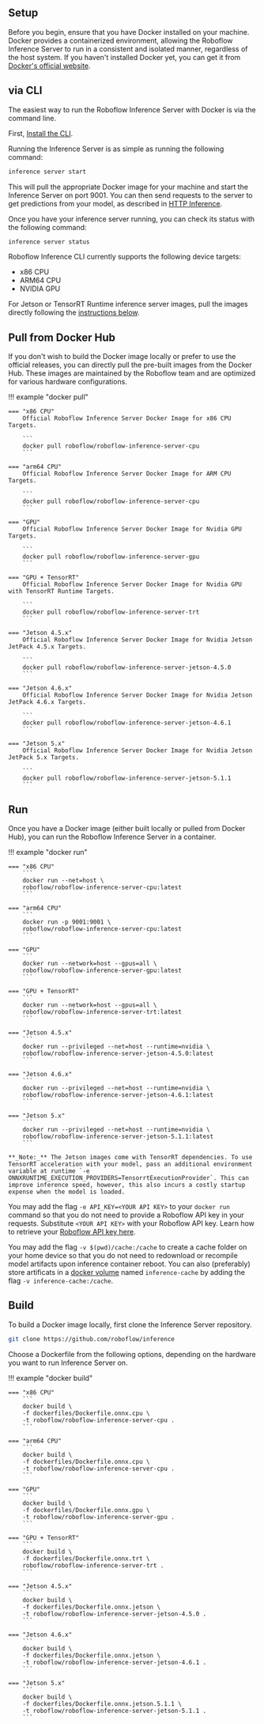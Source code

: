 ## Setup

Before you begin, ensure that you have Docker installed on your machine. Docker provides a containerized environment, 
allowing the Roboflow Inference Server to run in a consistent and isolated manner, regardless of the host system. If 
you haven't installed Docker yet, you can get it from [Docker's official website](https://www.docker.com/get-started).

## via CLI

The easiest way to run the Roboflow Inference Server with Docker is via the command line.

First, [Install the CLI](../index.md#cli).

Running the Inference Server is as simple as running the following command:

```bash
inference server start
```

This will pull the appropriate Docker image for your machine and start the Inference Server on port 9001. You can then send requests to the server to get predictions from your model, as described in [HTTP Inference](http_inference.md).

Once you have your inference server running, you can check its status with the following command:

```bash
inference server status
```

Roboflow Inference CLI currently supports the following device targets:

- x86 CPU
- ARM64 CPU
- NVIDIA GPU

For Jetson or TensorRT Runtime inference server images, pull the images directly following the [instructions below](#pull-from-docker-hub).

## Pull from Docker Hub

If you don't wish to build the Docker image locally or prefer to use the official releases, you can directly pull the 
pre-built images from the Docker Hub. These images are maintained by the Roboflow team and are optimized for various 
hardware configurations.

!!! example "docker pull"

    === "x86 CPU"
        Official Roboflow Inference Server Docker Image for x86 CPU Targets.
    
        ```
        docker pull roboflow/roboflow-inference-server-cpu
        ```
    
    === "arm64 CPU"
        Official Roboflow Inference Server Docker Image for ARM CPU Targets.
    
        ```
        docker pull roboflow/roboflow-inference-server-cpu
        ```
    
    === "GPU"
        Official Roboflow Inference Server Docker Image for Nvidia GPU Targets.
    
        ```
        docker pull roboflow/roboflow-inference-server-gpu
        ```

    === "GPU + TensorRT"
        Official Roboflow Inference Server Docker Image for Nvidia GPU with TensorRT Runtime Targets.
    
        ```
        docker pull roboflow/roboflow-inference-server-trt
        ```

    === "Jetson 4.5.x"
        Official Roboflow Inference Server Docker Image for Nvidia Jetson JetPack 4.5.x Targets.

        ```
        docker pull roboflow/roboflow-inference-server-jetson-4.5.0
        ```

    === "Jetson 4.6.x"
        Official Roboflow Inference Server Docker Image for Nvidia Jetson JetPack 4.6.x Targets.

        ```
        docker pull roboflow/roboflow-inference-server-jetson-4.6.1
        ```

    === "Jetson 5.x"
        Official Roboflow Inference Server Docker Image for Nvidia Jetson JetPack 5.x Targets.

        ```
        docker pull roboflow/roboflow-inference-server-jetson-5.1.1
        ```

## Run

Once you have a Docker image (either built locally or pulled from Docker Hub), you can run the Roboflow Inference 
Server in a container. 

!!! example "docker run"

    === "x86 CPU"
        ```
        docker run --net=host \
        roboflow/roboflow-inference-server-cpu:latest
        ```

    === "arm64 CPU"
        ```
        docker run -p 9001:9001 \
        roboflow/roboflow-inference-server-cpu:latest
        ```

    === "GPU"
        ```
        docker run --network=host --gpus=all \
        roboflow/roboflow-inference-server-gpu:latest
        ```

    === "GPU + TensorRT"
        ```
        docker run --network=host --gpus=all \
        roboflow/roboflow-inference-server-trt:latest
        ```

    === "Jetson 4.5.x"
        ```
        docker run --privileged --net=host --runtime=nvidia \
        roboflow/roboflow-inference-server-jetson-4.5.0:latest
        ```

    === "Jetson 4.6.x"
        ```
        docker run --privileged --net=host --runtime=nvidia \
        roboflow/roboflow-inference-server-jetson-4.6.1:latest
        ```

    === "Jetson 5.x"
        ```
        docker run --privileged --net=host --runtime=nvidia \
        roboflow/roboflow-inference-server-jetson-5.1.1:latest
        ```

    **_Note:_** The Jetson images come with TensorRT dependencies. To use TensorRT acceleration with your model, pass an additional environment variable at runtime `-e ONNXRUNTIME_EXECUTION_PROVIDERS=TensorrtExecutionProvider`. This can improve inference speed, however, this also incurs a costly startup expense when the model is loaded.

You may add the flag `-e API_KEY=<YOUR API KEY>` to your `docker run` command so that you do not need to provide a Roboflow API key in your requests. Substitute `<YOUR API KEY>` with your Roboflow API key. Learn how to retrieve your [Roboflow API key here](https://docs.roboflow.com/api-reference/authentication#retrieve-an-api-key).

You may add the flag `-v $(pwd)/cache:/cache` to create a cache folder on your home device so that you do not need to redownload or recompile model artifacts upon inference container reboot. You can also (preferably) store artificats in a [docker volume](https://docs.docker.com/storage/volumes/) named `inference-cache` by adding the flag `-v inference-cache:/cache`.

## Build

To build a Docker image locally, first clone the Inference Server repository.

```bash
git clone https://github.com/roboflow/inference
```

Choose a Dockerfile from the following options, depending on the hardware you want to run Inference Server on.

!!! example "docker build"

    === "x86 CPU"
        ```
        docker build \
        -f dockerfiles/Dockerfile.onnx.cpu \
        -t roboflow/roboflow-inference-server-cpu .
        ```
    
    === "arm64 CPU"
        ```
        docker build \
        -f dockerfiles/Dockerfile.onnx.cpu \
        -t roboflow/roboflow-inference-server-cpu .
        ```
    
    === "GPU"
        ```
        docker build \
        -f dockerfiles/Dockerfile.onnx.gpu \
        -t roboflow/roboflow-inference-server-gpu .
        ```

    === "GPU + TensorRT"
        ```
        docker build \
        -f dockerfiles/Dockerfile.onnx.trt \
        roboflow/roboflow-inference-server-trt .
        ```

    === "Jetson 4.5.x"
        ```
        docker build \
        -f dockerfiles/Dockerfile.onnx.jetson \
        -t roboflow/roboflow-inference-server-jetson-4.5.0 .
        ```

    === "Jetson 4.6.x"
        ```
        docker build \
        -f dockerfiles/Dockerfile.onnx.jetson \
        -t roboflow/roboflow-inference-server-jetson-4.6.1 .
        ```

    === "Jetson 5.x"
        ```
        docker build \
        -f dockerfiles/Dockerfile.onnx.jetson.5.1.1 \
        -t roboflow/roboflow-inference-server-jetson-5.1.1 .
        ```
